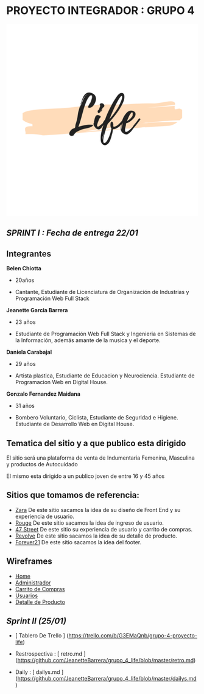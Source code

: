 # PROYECTO INTEGRADOR : GRUPO 4
![logotipo](MyProyectoLife/public/images/logo.png)

## ***SPRINT I : Fecha de entrega 22/01***

## Integrantes

**Belen Chiotta**

- 20años

- Cantante, Estudiante de Licenciatura de Organización de Industrias y Programación Web Full Stack 
 
**Jeanette Garcia Barrera**
- 23 años

- Estudiante de Programación Web Full Stack y Ingenieria en Sistemas de la Información, además amante de la musica y el deporte.

**Daniela Carabajal**

- 29 años

- Artista plastica, Estudiante de Educacion y Neurociencia. Estudiante de Programacion Web en Digital House.

**Gonzalo Fernandez Maidana**

- 31 años

- Bombero Voluntario, Ciclista, Estudiante de Seguridad e Higiene. Estudiante de Desarrollo Web en Digital House.

## Tematica del sitio y a que publico esta dirigido

El sitio será una plataforma de venta de Indumentaria Femenina, Masculina y productos de Autocuidado

El mismo esta dirigido a un publico joven de entre 16 y 45 años

## Sitios que tomamos de referencia:
- [Zara](https://www.zara.com/ar/)
De este sitio sacamos la idea de su diseño de Front End y su experiencia de usuario.
- [Rouge](https://www.perfumeriasrouge.com/)
De este sitio sacamos la idea de ingreso de usuario.
- [47 Street](https://www.47street.com.ar/)
De este sitio su experiencia de usuario y carrito de compras.
- [Revolve](https://www.revolve.com/)
De este sitio sacamos la idea de su detalle de producto.
- [Forever21](https://www.forever21.com/)
De este sitio sacamos la idea del footer.

## Wireframes
- [Home](https://github.com/JeanetteBarrera/grupo_4_life/blob/master/wireframe/Desktop-Home.pdf)
- [Administrador](https://github.com/JeanetteBarrera/grupo_4_life/blob/master/wireframe/Desktop-Administrador.pdf)
- [Carrito de Compras](https://github.com/JeanetteBarrera/grupo_4_life/blob/master/wireframe/Desktop-CarritodeCompras.pdf)
- [Usuarios](https://github.com/JeanetteBarrera/grupo_4_life/blob/master/wireframe/Desktop%20-Usuarios.pdf)
- [Detalle de Producto](https://github.com/JeanetteBarrera/grupo_4_life/blob/master/wireframe/Desktop%20-DetalledeProducto-1.pdf)

##  ***Sprint II (25/01)***

- [ Tablero De Trello ] (https://trello.com/b/G3EMaQnb/grupo-4-proyecto-life)

- Restrospectiva : [ retro.md ] (https://github.com/JeanetteBarrera/grupo_4_life/blob/master/retro.md)

- Daily :  [ dailys.md ] (https://github.com/JeanetteBarrera/grupo_4_life/blob/master/dailys.md)